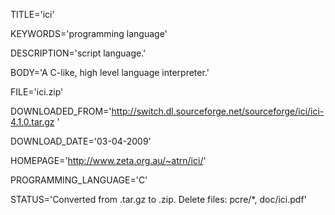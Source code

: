 
TITLE='ici'

KEYWORDS='programming language'

DESCRIPTION='script language.'

BODY='A C-like, high level language interpreter.'

FILE='ici.zip'

DOWNLOADED_FROM='http://switch.dl.sourceforge.net/sourceforge/ici/ici-4.1.0.tar.gz
'

DOWNLOAD_DATE='03-04-2009'

HOMEPAGE='http://www.zeta.org.au/~atrn/ici/'

PROGRAMMING_LANGUAGE='C'

STATUS='Converted from .tar.gz to .zip.
  Delete files: pcre/*, doc/ici.pdf'